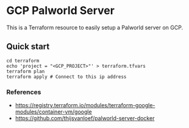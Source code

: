 # GCP Palworld Server

This is a Terraform resource to easily setup a Palworld server on GCP.

## Quick start

```
cd terraform
echo 'project = "<GCP_PROJECT>"' > terraform.tfvars
terraform plan
terraform apply # Connect to this ip address
```

### References

- https://registry.terraform.io/modules/terraform-google-modules/container-vm/google
- https://github.com/thijsvanloef/palworld-server-docker
